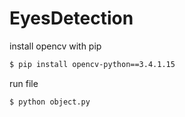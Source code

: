 # EyesDetection

install opencv with pip
```sh
$ pip install opencv-python==3.4.1.15
```
run file 

```sh
$ python object.py
```
